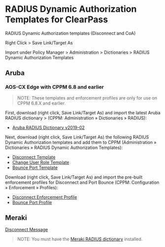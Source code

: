 # RADIUS Dynamic Authorization Templates for ClearPass
RADIUS Dynamic Authorization templates (Disconnect and CoA)

Right Click > Save Link/Target As

Import under Policy Manager > Administration > Dictionaries > RADIUS Dynamic Authorization Templates


## Aruba

### AOS-CX Edge with CPPM 6.8 and earlier
> NOTE: These templates and enforcement profiles are only for use on CPPM 6.8.X and earlier.

First, download (right click, Save Link/Target As) and import the latest Aruba RADIUS dictionary > (CPPM: Administration » Dictionaries » RADIUS):
* [Aruba RADIUS Dictionary v2019-02](https://github.com/aruba/clearpass-radius-dynamic-authorization-templates/raw/master/aruba/radius-dict_aruba-14823_v2019-02.xml)

Next, download (right click, Save Link/Target As) the following RADIUS Dynamic Authorization templates and add them to CPPM (Administration » Dictionaries » RADIUS Dynamic Authorization Templates):
* [Disconnect Template](https://github.com/aruba/clearpass-radius-dynamic-authorization-templates/raw/master/aruba/radius-da_template_aoscx_disconnect_legacy.xml)
* [Change User Role Template](https://github.com/aruba/clearpass-radius-dynamic-authorization-templates/raw/master/aruba/radius-da_template_aoscx_coa_change-user-role_legacy.xml)
* [Bounce Port Template](https://github.com/aruba/clearpass-radius-dynamic-authorization-templates/raw/master/aruba/radius-da_template_aoscx_coa_bounce-port_legacy.xml)

Download (right click, Save Link/Target As) and import the pre-built enforcement profiles for Disconnect and Port Bounce (CPPM: Configuration » Enforcement » Profiles):
* [Disconnect Enforcement Profile](https://github.com/aruba/clearpass-radius-dynamic-authorization-templates/raw/master/aruba/radius-da_enf-prof_aoscx_disconnect_legacy.xml)
* [Bounce Port Profile](https://github.com/aruba/clearpass-radius-dynamic-authorization-templates/raw/master/aruba/radius-da_enf-prof_aoscx_coa_bounce-port_legacy.xml)

## Meraki
[Disconnect Message](https://github.com/aruba/clearpass-radius-dynamic-authorization-templates/raw/master/meraki/radius-da-template_meraki_disconnect-message.xml)
> NOTE: You must have the [Meraki RADIUS dictionary](https://github.com/aruba/clearpass-radius-dynamic-authorization-templates/raw/master/meraki/radius-dictionary_meraki.xml) installed.

